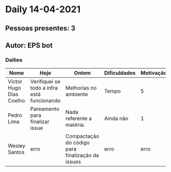 # Daily 14-04-2021

## Pessoas presentes: 3

## Autor: EPS bot

### Dailies

|Nome | Hoje| Ontem| Dificuldades|Motivação|
| --- | --- | --- | --- |---|
|Victor Hugo Dias Coelho|Verifiquei se todo a infra está funcionando|Melhorias no ambiente|Tempo|5|
|Pedro Lima|Pareamento para finalizar issue|Nada referente a matéria.|Ainda não|1|
|Wesley Santos|erro|Compactação do código para finalização da issues|erro|erro|

